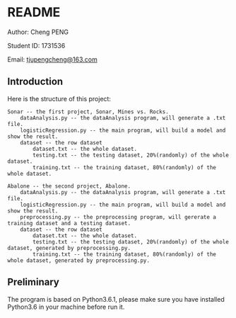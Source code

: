 # README

Author: Cheng PENG 

Student ID: 1731536

Email: tjupengcheng@163.com

## Introduction

Here is the structure of this project:

	Sonar -- the first project, Sonar, Mines vs. Rocks.
		dataAnalysis.py -- the dataAnalysis program, will generate a .txt file.
		logisticRegression.py -- the main program, will build a model and show the result.
		dataset -- the row dataset
			dataset.txt -- the whole dataset.
			testing.txt -- the testing dataset, 20%(randomly) of the whole dataset.
			training.txt -- the training dataset, 80%(randomly) of the whole dataset.
	
	Abalone -- the second project, Abalone.
		dataAnalysis.py -- the dataAnalysis program, will generate a .txt file.
		logisticRegression.py -- the main program, will build a model and show the result.
		preprocessing.py -- the preprocessing program, will gererate a training dataset and a testing dataset.
		dataset -- the row dataset
			dataset.txt -- the whole dataset.
			testing.txt -- the testing dataset, 20%(randomly) of the whole dataset, generated by preprocessing.py.
			training.txt -- the training dataset, 80%(randomly) of the whole dataset, generated by preprocessing.py.

	
## Preliminary

The program is based on Python3.6.1, please make sure you have installed Python3.6 in your machine before run it.

